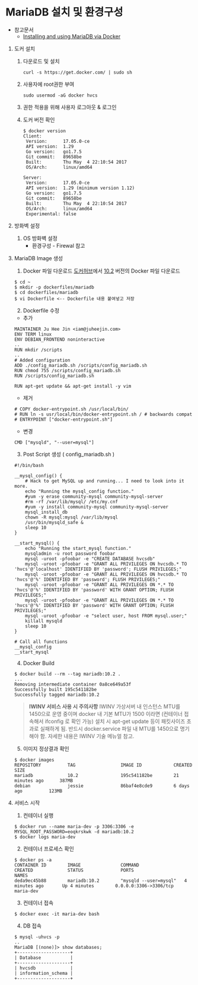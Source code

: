 # MariaDB 설치 및 환경구성

* 참고문서
    * [Installing and using MariaDB via Docker](https://mariadb.com/kb/en/mariadb/installing-and-using-mariadb-via-docker/)
    
    
1. 도커 설치
    1) 다운로드 및 설치
       ```
       curl -s https://get.docker.com/ | sudo sh
       ```

    2) 사용자에 root권한 부여
       ```
       sudo usermod -aG docker hvcs
       ```

    3) 권한 적용을 위해 사용자 로그아웃 & 로그인

    4) 도커 버전 확인
        ```
        $ docker version
        Client:
         Version:      17.05.0-ce
         API version:  1.29
         Go version:   go1.7.5
         Git commit:   89658be
         Built:        Thu May  4 22:10:54 2017
         OS/Arch:      linux/amd64
    
        Server:
         Version:      17.05.0-ce
         API version:  1.29 (minimum version 1.12)
         Go version:   go1.7.5
         Git commit:   89658be
         Built:        Thu May  4 22:10:54 2017
         OS/Arch:      linux/amd64
         Experimental: false
        ```

2. 방화벽 설정
    1) OS 방화벽 설정
        * 환경구성 - Firewal 참고
 
3. MariaDB Image 생성
    1) Docker 파일 다운로드
    [도커허브](https://hub.docker.com/_/mariadb/)에서 [10.2](https://github.com/docker-library/mariadb/blob/bcf4518ad93834454bcca8029444231bc044afa3/10.2/Dockerfile) 버전의 Docker 파일 다운로드
    ```
    $ cd ~
    $ mkdir -p dockerfiles/mariadb
    $ cd dockerfiles/mariadb
    $ vi Dockerfile <-- Dockerfile 내용 붙여넣고 저장
    ```
    2) Dockerfile 수정
    - 추가
    ``` 
    MAINTAINER Ju Hee Jin <iam@juheejin.com>
    ENV TERM linux
    ENV DEBIAN_FRONTEND noninteractive
    ..
    RUN mkdir /scripts
    ..
    # Added configuration
    ADD ./config_mariadb.sh /scripts/config_mariadb.sh
    RUN chmod 755 /scripts/config_mariadb.sh
    RUN /scripts/config_mariadb.sh
    
    RUN apt-get update && apt-get install -y vim
    ```
    
    - 제거
    ```
    # COPY docker-entrypoint.sh /usr/local/bin/
    # RUN ln -s usr/local/bin/docker-entrypoint.sh / # backwards compat
    # ENTRYPOINT ["docker-entrypoint.sh"]
    ```
    
    - 변경
    ```
    CMD ["mysqld", "--user=mysql"]
    ```
        
    3) Post Script 생성 ( config_mariadb.sh )
    ```
    #!/bin/bash
    
    __mysql_config() {
        # Hack to get MySQL up and running... I need to look into it more.
        echo "Running the mysql_config function."
        #yum -y erase community-mysql community-mysql-server
        #rm -rf /var/lib/mysql/ /etc/my.cnf
        #yum -y install community-mysql community-mysql-server
        mysql_install_db
        chown -R mysql:mysql /var/lib/mysql
        /usr/bin/mysqld_safe &
        sleep 10
    }
    
    __start_mysql() {
        echo "Running the start_mysql function."
        mysqladmin -u root password foobar
        mysql -uroot -pfoobar -e "CREATE DATABASE hvcsdb"
        mysql -uroot -pfoobar -e "GRANT ALL PRIVILEGES ON hvcsdb.* TO 'hvcs'@'localhost' IDENTIFIED BY 'password'; FLUSH PRIVILEGES;"
        mysql -uroot -pfoobar -e "GRANT ALL PRIVILEGES ON hvcsdb.* TO 'hvcs'@'%' IDENTIFIED BY 'password'; FLUSH PRIVILEGES;"
        mysql -uroot -pfoobar -e "GRANT ALL PRIVILEGES ON *.* TO 'hvcs'@'%' IDENTIFIED BY 'password' WITH GRANT OPTION; FLUSH PRIVILEGES;"
        mysql -uroot -pfoobar -e "GRANT ALL PRIVILEGES ON *.* TO 'hvcs'@'%' IDENTIFIED BY 'password' WITH GRANT OPTION; FLUSH PRIVILEGES;"
        mysql -uroot -pfoobar -e "select user, host FROM mysql.user;"
        killall mysqld
        sleep 10
    }
    
    # Call all functions
    __mysql_config
    __start_mysql
    
    ```
    
    4) Docker Build
    ```
    $ docker build --rm --tag mariadb:10.2 .
    ...
    Removing intermediate container 0a8ce649a53f
    Successfully built 195c541182be
    Successfully tagged mariadb:10.2
    ```
    >**IWINV 서비스 사용 시 주의사항**
    IWINV 가상서버 내 인스턴스 MTU를 1450으로 운영 중이며 docker 내 기본 MTU가 1500 이라면
    (컨테이너 접속해서 ifconfig 로 확인 가능) 설치 시 apt-get update 등이 패킷사이즈 초과로 
    실패하게 됨. 반드시 docker.service 파일 내 MTU를 1450으로 명기 해야 함. 
    자세한 내용은 IWINV 기술 메뉴얼 참고.

    5) 이미지 정상결과 확인
    ```
    $ docker images
    REPOSITORY          TAG                 IMAGE ID            CREATED             SIZE
    mariadb             10.2                195c541182be        21 minutes ago      387MB
    debian              jessie              86baf4e8cde9        6 days ago          123MB
    ```
    
4. 서비스 시작
    1) 컨테이너 실행
    ```
    $ docker run --name maria-dev -p 3306:3306 -e MYSQL_ROOT_PASSWORD=eoqkrskwk -d mariadb:10.2
    $ docker logs maria-dev
    ```
    
    2) 컨테이너 프로세스 확인
    ```
    $ docker ps -a
    CONTAINER ID        IMAGE               COMMAND                 CREATED             STATUS              PORTS                    NAMES
    deda9ec45b88        mariadb:10.2        "mysqld --user=mysql"   4 minutes ago       Up 4 minutes        0.0.0.0:3306->3306/tcp   maria-dev
    ```
    
    3) 컨테이너 접속
    ```
    $ docker exec -it maria-dev bash
    ```
    
    4) DB 접속
    ```
    $ mysql -uhvcs -p
    ..
    MariaDB [(none)]> show databases;
    +--------------------+
    | Database           |
    +--------------------+
    | hvcsdb             |
    | information_schema |
    +--------------------+
    ``` 
        

    




